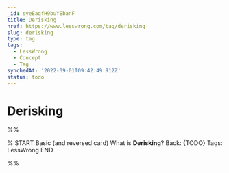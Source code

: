 ```yaml
---
_id: syeEaqfH9buYEbanF
title: Derisking
href: https://www.lesswrong.com/tag/derisking
slug: derisking
type: tag
tags:
  - LessWrong
  - Concept
  - Tag
synchedAt: '2022-09-01T09:42:49.912Z'
status: todo
---
```


# Derisking


%%

% START
Basic (and reversed card)
What is **Derisking**?
Back: {TODO}
Tags: LessWrong
END
<!--ID: 1663157009205-->


%%
	
